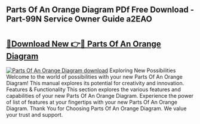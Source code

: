 ## Parts Of An Orange Diagram PDf Free Download - Part-99N Service Owner Guide a2EAO

# <h2><a href="http://dfp6b8.blite.top/?on=Parts+Of+An+Orange+Diagram">🔗Download New 👉🔴 Parts Of An Orange Diagram</a></h2>

[![Parts Of An Orange Diagram download](https://i.imgur.com/lujVjoI.png)](http://dfp6b8.blite.top/?on=Parts+Of+An+Orange+Diagram)
Exploring New Possibilities Welcome to the world of possibilities with your new Parts Of An Orange Diagram! This manual explores its potential for creativity and innovation. Features & Functionality This section explores the various features and capabilities of your new Parts Of An Orange Diagram. Experience the power of list of features at your fingertips with your new Parts Of An Orange Diagram. Thank You for Choosing Parts Of An Orange Diagram. We value your trust and support.
